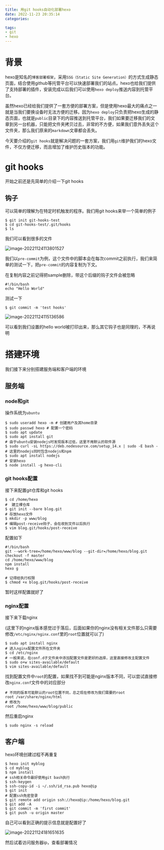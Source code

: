 ```yaml
---
title: 用git hooks自动化部署hexo
date: 2022-11-23 20:35:14
categories:

tags:
- git
- hexo
---
```


# 背景

hexo是知名的`博客部署框架`，采用`SSG（Static Site Generation）`的方式生成静态页面，结合使用github等托管平台可以快速部署我们的站点。hexo也给我们提供了支持部署的插件，安装完成以后我们可以使用`hexo deploy`推送内容到托管平台。

虽然hexo已经给我们提供了一套方便的部署方案，但是使用hexo最大的痛点之一就是当我们要换设备时无法方便的迁移。因为`hexo deploy`只负责把hexo生成的静态页面，也就是`public`目录下的内容推送到托管平台，我们如果要迁移我们的文章到另一台机器，只能把文件夹拷贝过去，非常的不方便，如果我们意外丢失这个文件夹，那么我们原来的`markdown`文章都会丢失。

今天要介绍的`git hooks`就是解决问题的一套方案，我们用`git`维护我们的hexo文件，不仅方便迁移，而且增加了维护历史版本的功能。

# git hooks

开始之前还是先简单的介绍一下git hooks

## 钩子

可以简单的理解为在特定时机触发的程序。我们用git hooks来举一个简单的例子

```shell
$ git init git-hooks-test
$ cd git-hooks-test/.git/hooks
$ ls
```

我们可以看到很多的文件

![image-20221124113801527](https://skynesserblog.oss-cn-hangzhou.aliyuncs.com/image-20221124113801527.png)

我们以`pre-commit`为例，这个文件中的脚本会在每次commit之前执行，我们来简单的测试一下，把`pre-commit`的内容复制为下文。

在复制内容之前记得把sample删除，带这个后缀的钩子文件会被忽略

```shell
#!/bin/bash
echo "Hello World"
```

测试一下

``` shell
$ git commit -m 'test hooks'
```

![image-20221124115136586](https://skynesserblog.oss-cn-hangzhou.aliyuncs.com/image-20221124115136586.png)

可以看到我们设置的hello world被打印出来，那么其它钩子也是同理的，不再说明

# 搭建环境

我们接下来分别搭建服务端和客户端的环境

## 服务端

### node和git

操作系统为`ubuntu`

```shell
$ sudo useradd hexo -m # 创建用户及其home目录
$ sudo passwd hexo # 配置一个密码
$ sudo apt update
$ sudo apt install git
# 由于ubuntu安装nodejs时发现版本过低，这里不用默认的软件源
$ sudo curl -sL https://deb.nodesource.com/setup_14.x | sudo -E bash -
# 这里的nodejs同时包含nodejs和npm
$ sudo apt install nodejs
# 安装hexo
$ node install -g hexo-cli
```

### git hooks配置

接下来配置git仓库和git hooks

```shell
$ cd /home/hexo
#  建立裸仓库
$ git init --bare blog.git
# 存放hexo文件
$ mkdir -p www/blog
# 编辑post-receive钩子，会在收到文件以后执行
$ vim blog.git/hooks/post-receive
```

配置如下

```shell
#!/bin/bash
git --work-tree=/home/hexo/www/blog --git-dir=/home/hexo/blog.git checkout -f master
cd /home/hexo/www/blog
npm install
hexo g
```

```shell
# 记得给执行权限
$ chmod +x blog.git/hooks/post-receive
```



暂时这样配置就好了

### nginx配置

接下来下载nginx

(这里下的nginx版本感觉过于落后，后面如果你的nginx没有相关文件那么只需要修改`/etc/nginx/nginx.conf`里的`root`位置就可以了)

```shell
$ sudo apt install nginx
# 进入nginx配置文件所在文件夹
$ cd /etc/nginx
# 一般来说，在conf.d子文件夹中添加配置文件是更好的选择，这里直接修改主配置文件
$ sudo o+w sites-available/default
$ vim sites-available/default
```

找到配置文件中`root`的配置，如果找不到可能是nginx版本不同，可以尝试直接修改`nginx.conf`文件中的对应部分

```nginx
# 不同的版本可能默认的root位置不同，总之现在修改为我们需要的root
root /var/share/nginx/html
# 修改为
root /home/hexo/www/blog/public
```

然后重启nginx

```shell
$ sudo nginx -s reload
```

## 客户端

hexo环境创建过程不再重复

```shell
$ hexo init myblog
$ cd myblog
$ npm install
# ssh相关命令最好使用git bash执行
$ ssh-keygen
$ ssh-copy-id -i ~/.ssh/id_rsa.pub hexo@ip
$ git init
# 配置ssh免密登录
$ git remote add origin ssh://hexo@ip:/home/hexo/blog.git
$ git add -A
$ git commit -m 'first commit'
$ git push -u origin master
```

自己可以看到正确的提示信息就是配置好了

![image-20221124181651635](https://skynesserblog.oss-cn-hangzhou.aliyuncs.com/image-20221124181651635.png)

然后试着访问服务器ip，查看部署情况



